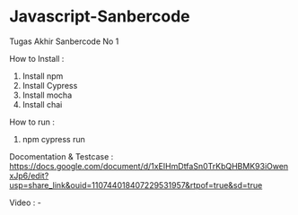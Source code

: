 # Javascript-Sanbercode
Tugas Akhir Sanbercode No 1

How to Install :
  1. Install npm
  2. Install Cypress
  3. Install mocha
  4. Install chai

How to run :
  1. npm cypress run

Docomentation & Testcase : https://docs.google.com/document/d/1xEIHmDtfaSn0TrKbQHBMK93iOwenxJp6/edit?usp=share_link&ouid=110744018407229531957&rtpof=true&sd=true

Video : - 
